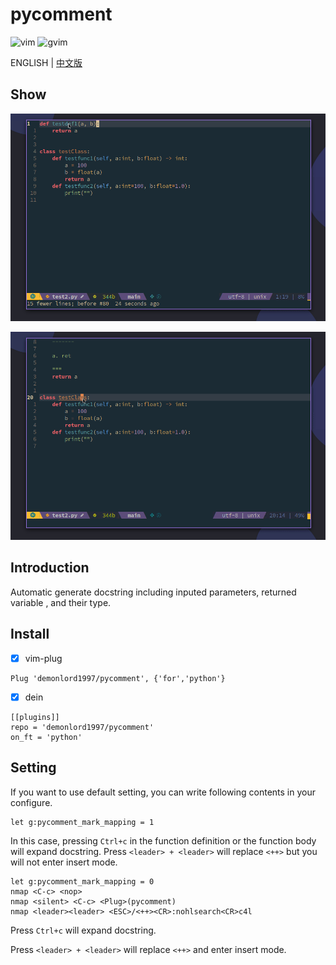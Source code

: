 # pycomment

![vim](https://img.shields.io/badge/vim-neovim-red) ![gvim](https://img.shields.io/badge/gvim-blue)

ENGLISH  |  [中文版](./README_cn.md)

## Show
![pycomment](./screenshut/pycomment1.gif)

![pycomment2](./screenshut/pycomment2.gif)

## Introduction

Automatic generate docstring including inputed parameters, returned variable , and their type.

## Install

- [x] vim-plug
```vim
Plug 'demonlord1997/pycomment', {'for','python'}
```
- [x] dein
```vim
[[plugins]]
repo = 'demonlord1997/pycomment'
on_ft = 'python'
```
## Setting

If you want to use default setting, you can write following contents in your configure.
```vim
let g:pycomment_mark_mapping = 1
```
In this case, pressing `Ctrl+c` in the function definition or the function body will expand docstring. Press `<leader> + <leader>` will replace `<++>` but you will not enter insert mode.

```vim
let g:pycomment_mark_mapping = 0
nmap <C-c> <nop>
nmap <silent> <C-c> <Plug>(pycomment)
nmap <leader><leader> <ESC>/<++><CR>:nohlsearch<CR>c4l
```
Press `Ctrl+c` will expand docstring.

Press `<leader> + <leader>` will replace `<++>` and enter insert mode.
